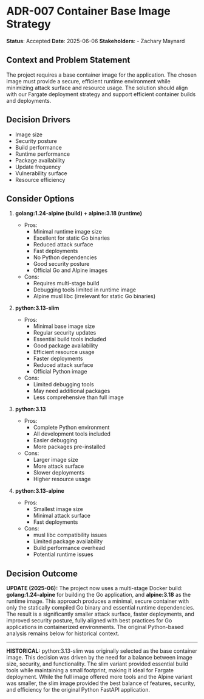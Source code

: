 # ADR-007 Container Base Image Strategy
**Status**: Accepted
**Date**: 2025-06-06
**Stakeholders**:
    - Zachary Maynard

## Context and Problem Statement
The project requires a base container image for the application. The chosen image must provide a secure, efficient runtime environment while minimizing attack surface and resource usage. The solution should align with our Fargate deployment strategy and support efficient container builds and deployments.

## Decision Drivers
- Image size
- Security posture
- Build performance
- Runtime performance
- Package availability
- Update frequency
- Vulnerability surface
- Resource efficiency

## Consider Options
1. **golang:1.24-alpine (build) + alpine:3.18 (runtime)**
   - Pros:
     - Minimal runtime image size
     - Excellent for static Go binaries
     - Reduced attack surface
     - Fast deployments
     - No Python dependencies
     - Good security posture
     - Official Go and Alpine images
   - Cons:
     - Requires multi-stage build
     - Debugging tools limited in runtime image
     - Alpine musl libc (irrelevant for static Go binaries)

2. **python:3.13-slim**
   - Pros:
     - Minimal base image size
     - Regular security updates
     - Essential build tools included
     - Good package availability
     - Efficient resource usage
     - Faster deployments
     - Reduced attack surface
     - Official Python image
   - Cons:
     - Limited debugging tools
     - May need additional packages
     - Less comprehensive than full image

3. **python:3.13**
   - Pros:
     - Complete Python environment
     - All development tools included
     - Easier debugging
     - More packages pre-installed
   - Cons:
     - Larger image size
     - More attack surface
     - Slower deployments
     - Higher resource usage

4. **python:3.13-alpine**
   - Pros:
     - Smallest image size
     - Minimal attack surface
     - Fast deployments
   - Cons:
     - musl libc compatibility issues
     - Limited package availability
     - Build performance overhead
     - Potential runtime issues

## Decision Outcome
**UPDATE (2025-06):** The project now uses a multi-stage Docker build: **golang:1.24-alpine** for building the Go application, and **alpine:3.18** as the runtime image. This approach produces a minimal, secure container with only the statically compiled Go binary and essential runtime dependencies. The result is a significantly smaller attack surface, faster deployments, and improved security posture, fully aligned with best practices for Go applications in containerized environments. The original Python-based analysis remains below for historical context.

---

**HISTORICAL:**
python:3.13-slim was originally selected as the base container image. This decision was driven by the need for a balance between image size, security, and functionality. The slim variant provided essential build tools while maintaining a small footprint, making it ideal for Fargate deployment. While the full image offered more tools and the Alpine variant was smaller, the slim image provided the best balance of features, security, and efficiency for the original Python FastAPI application.

